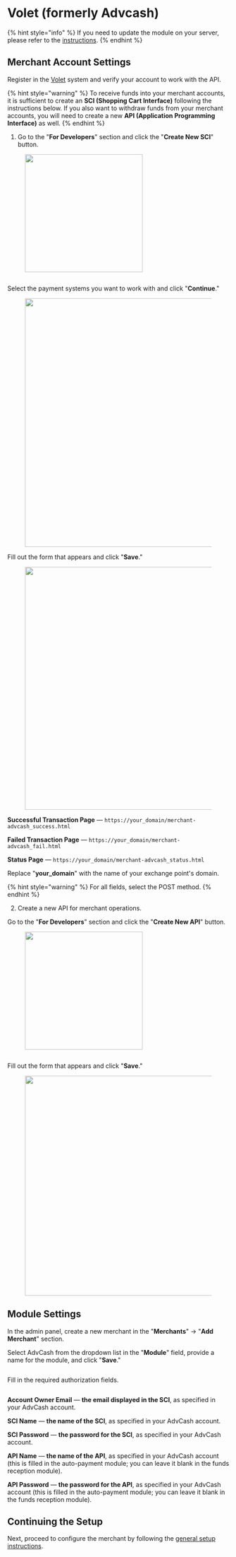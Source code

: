 # Volet (formerly Advcash)

{% hint style="info" %}
If you need to update the module on your server, please refer to the [instructions](https://premium.gitbook.io/main/en/basic-settings/faq/updating-script-files-on-the-server/how-to-update-files-on-the-server#merchant-and-auto-payout-modules).
{% endhint %}

## Merchant Account Settings

Register in the [Volet](https://account.volet.com/register) system and verify your account to work with the API.

{% hint style="warning" %}
To receive funds into your merchant accounts, it is sufficient to create an **SCI (Shopping Cart Interface)** following the instructions below. If you also want to withdraw funds from your merchant accounts, you will need to create a new **API (Application Programming Interface)** as well.
{% endhint %}

1. Go to the "**For Developers**" section and click the "**Create New SCI**" button.

<figure><img src="../../../.gitbook/assets/image (1425)_eng.png" alt="" width="267"><figcaption></figcaption></figure>

<figure><img src="../../../.gitbook/assets/image (1422)_eng.png" alt=""><figcaption></figcaption></figure>

Select the payment systems you want to work with and click "**Continue**."

<figure><img src="../../../.gitbook/assets/image (677)_eng.png" alt="" width="563"><figcaption></figcaption></figure>

Fill out the form that appears and click "**Save**."

<figure><img src="../../../.gitbook/assets/image (678)_eng.png" alt="" width="550"><figcaption></figcaption></figure>

**Successful Transaction Page** — `https://your_domain/merchant-advcash_success.html`

**Failed Transaction Page** — `https://your_domain/merchant-advcash_fail.html`

**Status Page** — `https://your_domain/merchant-advcash_status.html`

Replace "**your_domain**" with the name of your exchange point's domain.

{% hint style="warning" %}
For all fields, select the POST method.
{% endhint %}

2. Create a new API for merchant operations.

Go to the "**For Developers**" section and click the "**Create New API**" button.

<figure><img src="../../../.gitbook/assets/image (1425)_eng.png" alt="" width="267"><figcaption></figcaption></figure>

<figure><img src="../../../.gitbook/assets/image (1422)_eng.png" alt=""><figcaption></figcaption></figure>

Fill out the form that appears and click "**Save**."

<figure><img src="../../../.gitbook/assets/image (679)_eng.png" alt="" width="498"><figcaption></figcaption></figure>

## Module Settings

In the admin panel, create a new merchant in the "**Merchants**" -> "**Add Merchant**" section.

Select AdvCash from the dropdown list in the "**Module**" field, provide a name for the module, and click "**Save**."

<figure><img src="../../../.gitbook/assets/image (1424)_eng.png" alt=""><figcaption></figcaption></figure>

Fill in the required authorization fields.

<figure><img src="../../../.gitbook/assets/image (1423)_eng.png" alt=""><figcaption></figcaption></figure>

**Account Owner Email** — **the email displayed in the SCI**, as specified in your AdvCash account.

**SCI Name** — **the name of the SCI**, as specified in your AdvCash account.

**SCI Password** — **the password for the SCI**, as specified in your AdvCash account.

**API Name** — **the name of the API**, as specified in your AdvCash account (this is filled in the auto-payment module; you can leave it blank in the funds reception module).

**API Password** — **the password for the API**, as specified in your AdvCash account (this is filled in the auto-payment module; you can leave it blank in the funds reception module).

## Continuing the Setup

Next, proceed to configure the merchant by following the [general setup instructions](https://premium.gitbook.io/main/en/basic-settings/merchants-and-auto-payments/merchants/general-merchant-settings).